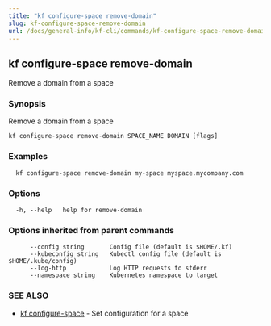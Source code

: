 ```yaml
---
title: "kf configure-space remove-domain"
slug: kf-configure-space-remove-domain
url: /docs/general-info/kf-cli/commands/kf-configure-space-remove-domain/
---
```

## kf configure-space remove-domain

Remove a domain from a space

### Synopsis

Remove a domain from a space

```
kf configure-space remove-domain SPACE_NAME DOMAIN [flags]
```

### Examples

```
  kf configure-space remove-domain my-space myspace.mycompany.com
```

### Options

```
  -h, --help   help for remove-domain
```

### Options inherited from parent commands

```
      --config string       Config file (default is $HOME/.kf)
      --kubeconfig string   Kubectl config file (default is $HOME/.kube/config)
      --log-http            Log HTTP requests to stderr
      --namespace string    Kubernetes namespace to target
```

### SEE ALSO

* [kf configure-space](/docs/general-info/kf-cli/commands/kf-configure-space/)	 - Set configuration for a space

